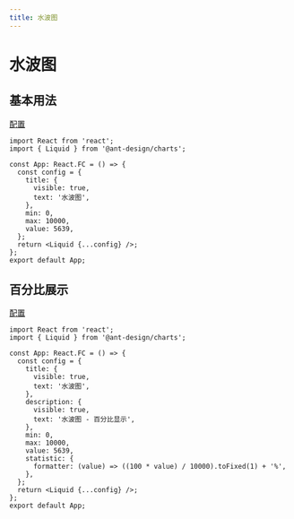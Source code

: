 ```yaml
---
title: 水波图
---
```


# 水波图

## 基本用法

<a href="https://g2plot.antv.vision/zh/examples/liquid/basic/API" target="_blank">配置</a>

```tsx
import React from 'react';
import { Liquid } from '@ant-design/charts';

const App: React.FC = () => {
  const config = {
    title: {
      visible: true,
      text: '水波图',
    },
    min: 0,
    max: 10000,
    value: 5639,
  };
  return <Liquid {...config} />;
};
export default App;
```

## 百分比展示

<a href="https://g2plot.antv.vision/zh/examples/liquid/basic/API" target="_blank">配置</a>

```tsx
import React from 'react';
import { Liquid } from '@ant-design/charts';

const App: React.FC = () => {
  const config = {
    title: {
      visible: true,
      text: '水波图',
    },
    description: {
      visible: true,
      text: '水波图 - 百分比显示',
    },
    min: 0,
    max: 10000,
    value: 5639,
    statistic: {
      formatter: (value) => ((100 * value) / 10000).toFixed(1) + '%',
    },
  };
  return <Liquid {...config} />;
};
export default App;
```
